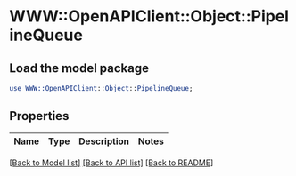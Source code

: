# WWW::OpenAPIClient::Object::PipelineQueue

## Load the model package
```perl
use WWW::OpenAPIClient::Object::PipelineQueue;
```

## Properties
Name | Type | Description | Notes
------------ | ------------- | ------------- | -------------

[[Back to Model list]](../README.md#documentation-for-models) [[Back to API list]](../README.md#documentation-for-api-endpoints) [[Back to README]](../README.md)



